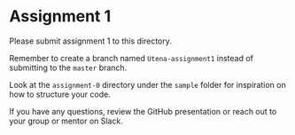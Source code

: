 # Assignment 1

Please submit assignment 1 to this directory.

Remember to create a branch named `Utena-assignment1` instead of submitting to
the `master` branch.

Look at the `assignment-0` directory under the `sample` folder for inspiration
on how to structure your code.

If you have any questions, review the GitHub presentation or reach out to your
group or mentor on Slack.
